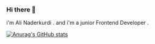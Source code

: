 ### Hi there 👋

i'm Ali Naderkurdi . and i'm a junior Frontend Developer . 



[![Anurag's GitHub stats](https://github-readme-stats.vercel.app/api?username=AliNaderkurdi)](https://github.com/anuraghazra/github-readme-stats)
